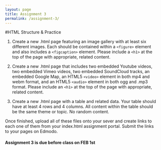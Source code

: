 ```yaml
---
layout: page
title: Assignment 3
permalink: /assignment-3/
---
```


#HTML Structure & Practice

1. Create a new .html page featuring an image gallery with at least six different images. Each should be contained within a `<figure>` element and also includes a `<figcaption>` element. Please include a `<h1>` at the top of the page with appropriate, related content.

2. Create a new .html page that includes two embedded Youtube videos, two embedded Vimeo videos, two embedded SoundCloud tracks, an embedded Google Map, an HTML5 `<video>` element in both mp4 and webm format, and an HTML5 `<audio>` element in both ogg and .mp3 format. Please include an `<h1>` at the top of the page with appropriate, related content.

3. Create a new .html page with a table and related data. Your table should have at least 4 rows and 4 columns. All content within the table should be the same theme or topic. No random content.

Once finished, upload all of these files onto your sever and create links to each one of them from your index.html assignment portal. Submit the links to your pages on Edmodo.

####  **Assignment 3 is due before class on FEB 1st**